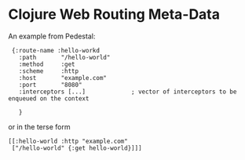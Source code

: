 # Clojure Web Routing Meta-Data

An example from Pedestal:

```
 {:route-name :hello-workd
   :path       "/hello-world"
   :method     :get
   :scheme     :http               
   :host       "example.com"       
   :port       "8080"              
   :interceptors [...]             ; vector of interceptors to be enqueued on the context
   
   }
```

or in the terse form

```
[[:hello-world :http "example.com"
 ["/hello-world" {:get hello-world}]]]
```




